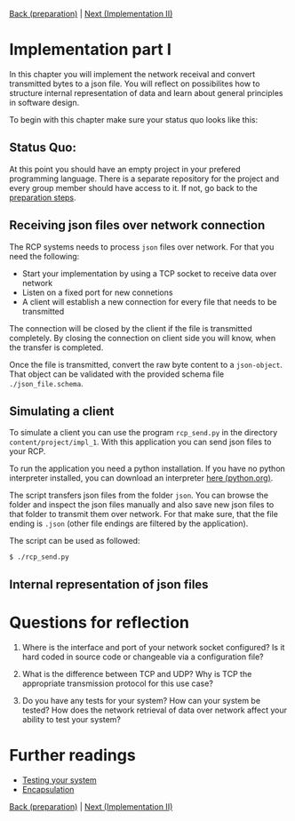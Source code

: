 [Back (preparation)](./preparation.md) | [Next (Implementation II)](./impl_2.md)

# Implementation part I
In this chapter you will implement the network receival and convert transmitted bytes to a json file. You will reflect on possibilites how to structure internal representation of data and learn about general principles in software design. 

To begin with this chapter make sure your status quo looks like this:

## Status Quo:
At this point you should have an empty project in your prefered programming language. There is a separate repository for the project and every group member should have access to it. If not, go back to the [preparation steps](./preparation.md).

## Receiving json files over network connection
The RCP systems needs to process `json` files over network. For that you need the following:

- Start your implementation by using a TCP socket to receive data over network
- Listen on a fixed port for new connetions
- A client will establish a new connection for every file that needs to be transmitted 

The connection will be closed by the client if the file is transmitted completely. By closing the connection on client side you will know, when the transfer is completed.

Once the file is transmitted, convert the raw byte content to a `json-object`. That object can be validated with the provided schema file `./json_file.schema`.  

## Simulating a client
To simulate a client you can use the program `rcp_send.py` in the directory `content/project/impl_1`. With this application you can send json files to your RCP.

To run the application you need a python installation. If you have no python interpreter installed, you can download an interpreter [here (python.org)](www.python.org).

The script transfers json files from the folder `json`. You can browse the folder and inspect the json files manually and also save new json files to that folder to transmit them over network. For that make sure, that the file ending is `.json` (other file endings are filtered by the application). 

The script can be used as followed:

```
$ ./rcp_send.py
```

## Internal representation of json files

# Questions for reflection
1) Where is the interface and port of your network socket configured? Is it hard coded in source code or changeable via a configuration file?

2) What is the difference between TCP and UDP? Why is TCP the appropriate transmission protocol for this use case?

3) Do you have any tests for your system? How can your system be tested? How does the network retrieval of data over network affect your ability to test your system?

# Further readings

- [Testing your system](../../material/testing.md)
- [Encapsulation](../../material/encapsulation.md)

[Back (preparation)](./preparation.md) | [Next (Implementation II)](../impl_2/impl_2.md)